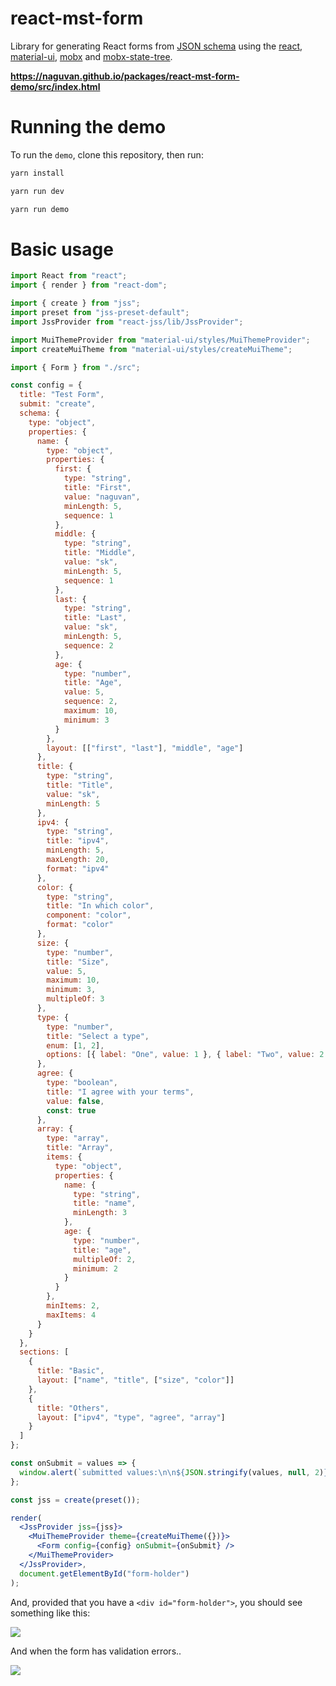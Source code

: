 # react-mst-form

Library for generating React forms from [JSON schema](https://json-schema.org/) using the [react](https://github.com/facebook/react), [material-ui](https://github.com/mui-org/material-ui), [mobx](https://github.com/mobxjs/mobx) and [mobx-state-tree](https://github.com/mobxjs/mobx-state-tree).

**https://naguvan.github.io/packages/react-mst-form-demo/src/index.html**

# Running the demo

To run the `demo`, clone this repository, then run:

```bash
yarn install

yarn run dev

yarn run demo
```

# Basic usage

```jsx
import React from "react";
import { render } from "react-dom";

import { create } from "jss";
import preset from "jss-preset-default";
import JssProvider from "react-jss/lib/JssProvider";

import MuiThemeProvider from "material-ui/styles/MuiThemeProvider";
import createMuiTheme from "material-ui/styles/createMuiTheme";

import { Form } from "./src";

const config = {
  title: "Test Form",
  submit: "create",
  schema: {
    type: "object",
    properties: {
      name: {
        type: "object",
        properties: {
          first: {
            type: "string",
            title: "First",
            value: "naguvan",
            minLength: 5,
            sequence: 1
          },
          middle: {
            type: "string",
            title: "Middle",
            value: "sk",
            minLength: 5,
            sequence: 1
          },
          last: {
            type: "string",
            title: "Last",
            value: "sk",
            minLength: 5,
            sequence: 2
          },
          age: {
            type: "number",
            title: "Age",
            value: 5,
            sequence: 2,
            maximum: 10,
            minimum: 3
          }
        },
        layout: [["first", "last"], "middle", "age"]
      },
      title: {
        type: "string",
        title: "Title",
        value: "sk",
        minLength: 5
      },
      ipv4: {
        type: "string",
        title: "ipv4",
        minLength: 5,
        maxLength: 20,
        format: "ipv4"
      },
      color: {
        type: "string",
        title: "In which color",
        component: "color",
        format: "color"
      },
      size: {
        type: "number",
        title: "Size",
        value: 5,
        maximum: 10,
        minimum: 3,
        multipleOf: 3
      },
      type: {
        type: "number",
        title: "Select a type",
        enum: [1, 2],
        options: [{ label: "One", value: 1 }, { label: "Two", value: 2 }]
      },
      agree: {
        type: "boolean",
        title: "I agree with your terms",
        value: false,
        const: true
      },
      array: {
        type: "array",
        title: "Array",
        items: {
          type: "object",
          properties: {
            name: {
              type: "string",
              title: "name",
              minLength: 3
            },
            age: {
              type: "number",
              title: "age",
              multipleOf: 2,
              minimum: 2
            }
          }
        },
        minItems: 2,
        maxItems: 4
      }
    }
  },
  sections: [
    {
      title: "Basic",
      layout: ["name", "title", ["size", "color"]]
    },
    {
      title: "Others",
      layout: ["ipv4", "type", "agree", "array"]
    }
  ]
};

const onSubmit = values => {
  window.alert(`submitted values:\n\n${JSON.stringify(values, null, 2)}`);
};

const jss = create(preset());

render(
  <JssProvider jss={jss}>
    <MuiThemeProvider theme={createMuiTheme({})}>
      <Form config={config} onSubmit={onSubmit} />
    </MuiThemeProvider>
  </JssProvider>,
  document.getElementById("form-holder")
);
```

And, provided that you have a `<div id="form-holder">`, you should see something like this:

![](https://raw.githubusercontent.com/naguvan/packages/react-mst-form-demo/master/demo/sections.png)

And when the form has validation errors..

![](https://raw.githubusercontent.com/naguvan/packages/react-mst-form-demo/master/demo/form-validation.png)

